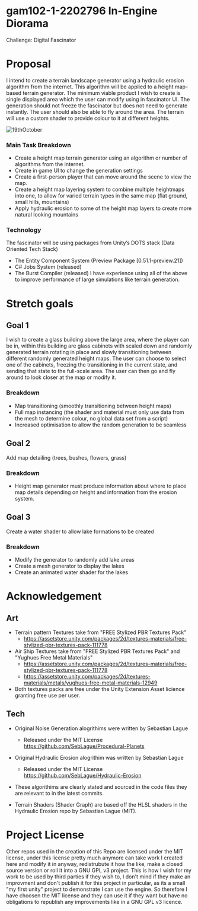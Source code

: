 # gam102-1-2202796 In-Engine Diorama
Challenge: Digital Fascinator
# Proposal
I intend to create a terrain landscape generator using a hydraulic erosion algorithm from the internet. This algorithm will be applied to a height map-based terrain generator.
The minimum viable product I wish to create is single displayed area which the user can modify using in fascinator UI. The generation should not freeze the fascinator but does not need to generate instantly.
The user should also be able to fly around the area.
The terrain will use a custom shader to provide colour to it at different heights.

![19thOctober](https://media.github.falmouth.ac.uk/user/1458/files/2aa78b2e-729a-47ee-afe3-e5cf11b09c94)
### Main Task Breakdown
-	Create a height map terrain generator using an algorithm or number of algorithms from the internet.
-	Create in game UI to change the generation settings
-	Create a first-person player that can move around the scene to view the map.
-	Create a height map layering system to combine multiple heightmaps into one, to allow for varied terrain types in the same map (flat ground, small hills, mountains)
-	Apply hydraulic erosion to some of the height map layers to create more natural looking mountains
### Technology
The fascinator will be using packages from Unity’s DOTS stack (Data Oriented Tech Stack)
-	The Entity Component System (Preview Package [0.51.1-preview.21])
-	C# Jobs System (released)
-	The Burst Compiler (released)
I have experience using all of the above to improve performance of large simulations like terrain generation.
# Stretch goals
## Goal 1
I wish to create a glass building above the large area, where the player can be in, within this building are glass cabinets with scaled down and randomly generated terrain rotating in place and slowly transitioning between different randomly generated height maps.
The user can choose to select one of the cabinets, freezing the transitioning in the current state, and sending that state to the full-scale area. The user can then go and fly around to look closer at the map or modify it.
### Breakdown
-	Map transitioning (smoothly transitioning between height maps)
-	Full map instancing (the shader and material must only use data from the mesh to determine colour, no global data set from a script)
-	Increased optimisation to allow the random generation to be seamless
## Goal 2
Add map detailing
 (trees, bushes, flowers, grass)
### Breakdown
-	Height map generator must produce information about where to place map details depending on height and information from the erosion system.
## Goal 3
Create a water shader to allow lake formations to be created
### Breakdown
-	Modify the generator to randomly add lake areas
-	Create a mesh generator to display the lakes
-	Create an animated water shader for the lakes

# Acknowledgement
## Art
* Terrain pattern Textures take from "FREE Stylized PBR Textures Pack"
  * https://assetstore.unity.com/packages/2d/textures-materials/free-stylized-pbr-textures-pack-111778
* Air Ship Textures take from "FREE Stylized PBR Textures Pack" and "Yughues Free Metal Materials" 
  * https://assetstore.unity.com/packages/2d/textures-materials/free-stylized-pbr-textures-pack-111778
  * https://assetstore.unity.com/packages/2d/textures-materials/metals/yughues-free-metal-materials-12949
* Both textures packs are free under the Unity Extension Asset licience granting free use per user.
## Tech
* Original Noise Generation alogrithims were written by Sebastian Lague
  * Released under the MIT License https://github.com/SebLague/Procedural-Planets
* Original Hydraulic Erosion alogrithim was written by Sebastian Lague
  * Released under the MIT License https://github.com/SebLague/Hydraulic-Erosion
* These algorithims are clearly stated and sourced in the code files they are relevant to in the latest commits.

* Terrain Shaders (Shader Graph) are based off the HLSL shaders in the Hydraulic Erosion repo by Sebastian Lague (MIT).

# Project License
Other repos used in the creation of this Repo are licensed under the MIT license, under this license pretty much anymore can take work I created here and modify it in anyway, redistrubute it how the like, make a closed source version or roll it into a GNU GPL v3 project.
This is how I wish for my work to be used by third parties if they wish to, I don't mind if they make an improvment and don't publish it for this project in particular, as its a small "my first unity" project to demonstrate I can use the engine. So therefore I have choosen the MIT license and they can use it if they want but have no obligations to republish any improvements like in a GNU GPL v3 licence.
